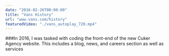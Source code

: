 ```yaml
---
date: "2016-02-26T00:00:00"
title: "Vans History"
url: "www.vans.com/history"
featuredVideo: "./vans_autoplay_720.mp4"
---
```

###In 2016, I was tasked with coding the front-end of the new Cuker Agency website. This includes a blog, news, and careers section as well as services 
